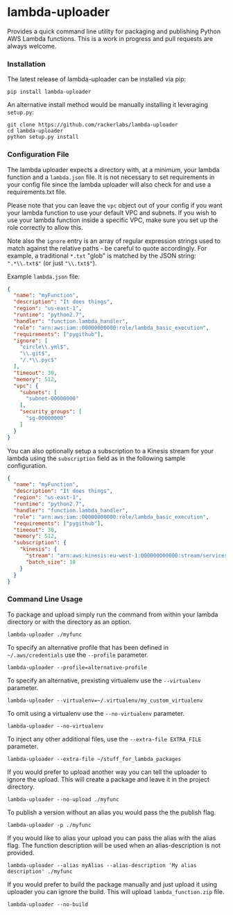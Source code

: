 # lambda-uploader

Provides a quick command line utility for packaging and publishing Python AWS Lambda
functions.  This is a work in progress and pull requests are always welcome.

### Installation
The latest release of lambda-uploader can be installed via pip:
```
pip install lambda-uploader
```
An alternative install method would be manually installing it leveraging `setup.py`:
```
git clone https://github.com/rackerlabs/lambda-uploader
cd lambda-uploader
python setup.py install
```

### Configuration File
The lambda uploader expects a directory with, at a minimum, your lambda function
and a `lambda.json` file.  It is not necessary to set requirements in your config
file since the lambda uploader will also check for and use a requirements.txt file.

Please note that you can leave the `vpc` object out of your config if you want your
lambda function to use your default VPC and subnets. If you wish to use your lambda
function inside a specific VPC, make sure you set up the role correctly to allow this.

Note also the `ignore` entry is an array of regular expression strings
used to match against the relative paths - be careful to quote accordingly.
For example, a traditional `*.txt` "glob" is matched by the JSON string:
`".*\\.txt$"` (or just `"\\.txt$"`).

Example `lambda.json` file:
```json
{
  "name": "myFunction",
  "description": "It does things",
  "region": "us-east-1",
  "runtime": "python2.7",
  "handler": "function.lambda_handler",
  "role": "arn:aws:iam::00000000000:role/lambda_basic_execution",
  "requirements": ["pygithub"],
  "ignore": [
    "circle\\.yml$",
    "\\.git$",
    "/.*\\.pyc$"
  ],
  "timeout": 30,
  "memory": 512,
  "vpc": {
    "subnets": [
      "subnet-00000000"
    ],
    "security_groups": [
      "sg-00000000"
    ]
  }
}
```

You can also optionally setup a subscription to a Kinesis stream for your
lambda using the `subscription` field as in the following sample configuration.

```json
{
  "name": "myFunction",
  "description": "It does things",
  "region": "us-east-1",
  "runtime": "python2.7",
  "handler": "function.lambda_handler",
  "role": "arn:aws:iam::00000000000:role/lambda_basic_execution",
  "requirements": ["pygithub"],
  "timeout": 30,
  "memory": 512,
  "subscription": {
    "kinesis": {
      "stream": "arn:aws:kinesis:eu-west-1:000000000000:stream/services",
      "batch_size": 10
    }
  }
}
```


### Command Line Usage
To package and upload simply run the command from within your lambda directory or
with the directory as an option.
```shell
lambda-uploader ./myfunc
```

To specify an alternative profile that has been defined in `~/.aws/credentials` use the
`--profile` parameter.
```shell
lambda-uploader --profile=alternative-profile
```

To specify an alternative, prexisting virtualenv use the `--virtualenv` parameter.
```shell
lambda-uploader --virtualenv=~/.virtualenv/my_custom_virtualenv
```

To omit using a virtualenv use the `--no-virtualenv` parameter.
```shell
lambda-uploader --no-virtualenv
```

To inject any other additional files, use the `--extra-file EXTRA_FILE` parameter.
```shell
lambda-uploader --extra-file ~/stuff_for_lambda_packages
```

If you would prefer to upload another way you can tell the uploader to ignore the upload.
This will create a package and leave it in the project directory.
```shell
lambda-uploader --no-upload ./myfunc
```

To publish a version without an alias you would pass the the publish flag.
```shell
lambda-uploader -p ./myfunc
```

If you would like to alias your upload you can pass the alias with the alias flag. The
function description will be used when an alias-description is not provided.
```shell
lambda-uploader --alias myAlias --alias-description 'My alias description' ./myfunc
```

If you would prefer to build the package manually and just upload it using uploader you can ignore the build.
This will upload `lambda_function.zip` file.
```shell
lambda-uploader --no-build
```
